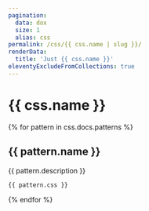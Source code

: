 ```yaml
---
pagination:
  data: dox
  size: 1
  alias: css
permalink: /css/{{ css.name | slug }}/
renderData:
  title: 'Just {{ css.name }}'
eleventyExcludeFromCollections: true
---
```


# {{ css.name }}

{% for pattern in css.docs.patterns %}
## {{ pattern.name }}

{{ pattern.description }}

```
{{ pattern.css }}
```
{% endfor %}
